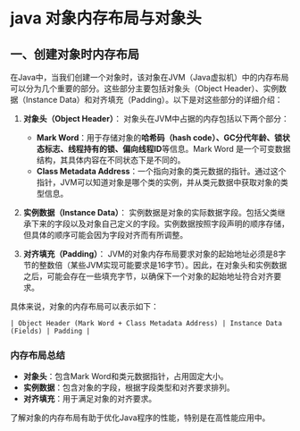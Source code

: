 # java 对象内存布局与对象头

## 一、创建对象时内存布局

在Java中，当我们创建一个对象时，该对象在JVM（Java虚拟机）中的内存布局可以分为几个重要的部分。这些部分主要包括对象头（Object Header）、实例数据（Instance Data）和对齐填充（Padding）。以下是对这些部分的详细介绍：

1. **对象头（Object Header）**：
   对象头在JVM中占据的内存包括以下两个部分：
   - **Mark Word**：用于存储对象的**哈希码（hash code）、GC分代年龄、锁状态标志、线程持有的锁、偏向线程ID**等信息。Mark Word 是一个可变数据结构，其具体内容在不同状态下是不同的。
   - **Class Metadata Address**：一个指向对象的类元数据的指针。通过这个指针，JVM可以知道对象是哪个类的实例，并从类元数据中获取对象的类型信息。

2. **实例数据（Instance Data）**：
   实例数据是对象的实际数据字段。包括父类继承下来的字段以及对象自己定义的字段。实例数据按照字段声明的顺序存储，但具体的顺序可能会因为字段对齐而有所调整。

3. **对齐填充（Padding）**：
   JVM的对象内存布局要求对象的起始地址必须是8字节的整数倍（某些JVM实现可能要求是16字节）。因此，在对象头和实例数据之后，可能会存在一些填充字节，以确保下一个对象的起始地址符合对齐要求。

具体来说，对象的内存布局可以表示如下：

```
| Object Header (Mark Word + Class Metadata Address) | Instance Data (Fields) | Padding |
```

### 内存布局总结

- **对象头**：包含Mark Word和类元数据指针，占用固定大小。
- **实例数据**：包含对象的字段，根据字段类型和对齐要求排列。
- **对齐填充**：用于满足对象的对齐要求。

了解对象的内存布局有助于优化Java程序的性能，特别是在高性能应用中。